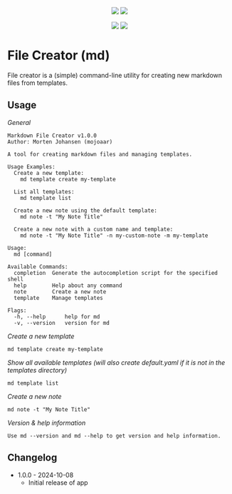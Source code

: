 <p align="center">
<a href="https://github.com/mojoaar/md-app"><img src="https://img.shields.io/github/last-commit/mojoaar/md-app"></a>
<a href="https://github.com/mojoaar/md-app"><img src="https://img.shields.io/github/contributors/mojoaar/md-app"></a>
</p>
<p align="center">
<a href="https://technet.cc"><img src="https://img.shields.io/badge/technet.cc-Blog-blue"></a>
<a href="https://twitter.com/mojoaar"><img src="https://img.shields.io/twitter/follow/mojoaar?style=social"></a>
</p>

# File Creator (md)
File creator is a (simple) command-line utility for creating new markdown files from templates.

## Usage

*General*
```
Markdown File Creator v1.0.0
Author: Morten Johansen (mojoaar)

A tool for creating markdown files and managing templates.

Usage Examples:
  Create a new template:
    md template create my-template

  List all templates:
    md template list

  Create a new note using the default template:
    md note -t "My Note Title"

  Create a new note with a custom name and template:
    md note -t "My Note Title" -n my-custom-note -m my-template

Usage:
  md [command]

Available Commands:
  completion  Generate the autocompletion script for the specified shell
  help        Help about any command
  note        Create a new note
  template    Manage templates

Flags:
  -h, --help      help for md
  -v, --version   version for md
```

*Create a new template*
```
md template create my-template
```

*Show all available templates (will also create default.yaml if it is not in the templates directory)*
```
md template list
```

*Create a new note*
```
md note -t "My Note Title"
```

*Version & help information*
```
Use md --version and md --help to get version and help information.
```

## Changelog
* 1.0.0 - 2024-10-08
  * Initial release of app
